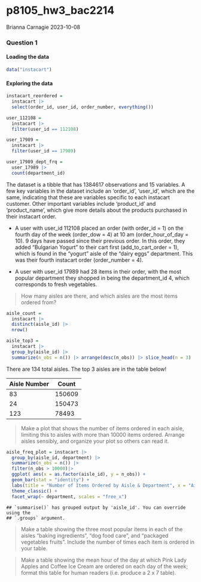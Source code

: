 p8105_hw3_bac2214
================
Brianna Carnagie
2023-10-08

### Question 1

#### Loading the data

``` r
data("instacart") 
```

#### Exploring the data

``` r
instacart_reordered = 
  instacart |> 
  select(order_id, user_id, order_number, everything())

user_112108 = 
  instacart |>  
  filter(user_id == 112108)

user_17989 = 
  instacart |>  
  filter(user_id == 17989) 

user_17989_dept_frq = 
  user_17989 |> 
  count(department_id)
```

The dataset is a tibble that has 1384617 observations and 15 variables.
A few key variables in the dataset include an ‘order_id’, ‘user_id’,
which are the same, indicating that these are variables specific to each
instacart customer. Other important variables include ‘product_id’ and
‘product_name’, which give more details about the products purchased in
their instacart order.

- A user with user_id 112108 placed an order (with order_id = 1) on the
  fourth day of the week (order_dow = 4) at 10 am (order_hour_of_day =
  10). 9 days have passed since their previous order. In this order,
  they added “Bulgarian Yogurt” to their cart first (add_to_cart_order =
  1), which is found in the “yogurt” aisle of the “dairy eggs”
  department. This was their fourth instacart order (order_number = 4).

- A user with user_id 17989 had 28 items in their order, with the most
  popular department they shopped in being the department_id 4, which
  corresponds to fresh vegetables.

> How many aisles are there, and which aisles are the most items ordered
> from?

``` r
aisle_count = 
  instacart |>  
  distinct(aisle_id) |> 
  nrow()

aisle_top3 = 
  instacart |> 
  group_by(aisle_id) |> 
  summarize(n_obs = n()) |> arrange(desc(n_obs)) |> slice_head(n = 3) 
```

There are 134 total aisles. The top 3 aisles are in the table below!

| Aisle Number | Count  |
|--------------|--------|
| 83           | 150609 |
| 24           | 150473 |
| 123          | 78493  |

> Make a plot that shows the number of items ordered in each aisle,
> limiting this to aisles with more than 10000 items ordered. Arrange
> aisles sensibly, and organize your plot so others can read it.

``` r
aisle_freq_plot = instacart |> 
  group_by(aisle_id, department) |> 
  summarize(n_obs = n()) |> 
  filter(n_obs > 10000)|> 
  ggplot( aes(x = as.factor(aisle_id), y = n_obs)) +
  geom_bar(stat = "identity") +
  labs(title = "Number of Items Ordered by Aisle & Department", x = "Aisle Number", y = "Number of Items") +
  theme_classic() +
  facet_wrap(~ department, scales = "free_x") 
```

    ## `summarise()` has grouped output by 'aisle_id'. You can override using the
    ## `.groups` argument.

> Make a table showing the three most popular items in each of the
> aisles “baking ingredients”, “dog food care”, and “packaged vegetables
> fruits”. Include the number of times each item is ordered in your
> table.

> Make a table showing the mean hour of the day at which Pink Lady
> Apples and Coffee Ice Cream are ordered on each day of the week;
> format this table for human readers (i.e. produce a 2 x 7 table).
